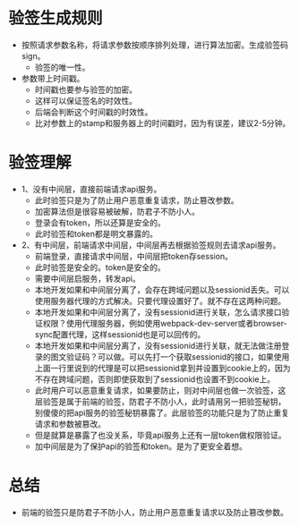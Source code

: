# 验签生成规则
* 按照请求参数名称，将请求参数按顺序排列处理，进行算法加密。生成验签码sign。
    - 验签的唯一性。
* 参数带上时间戳。
    - 时间戳也要参与验签的加密。
    - 这样可以保证签名的时效性。
    - 后端会判断这个时间戳的时效性。
    - 比对参数上的stamp和服务器上的时间戳时，因为有误差，建议2-5分钟。

# 验签理解
* 1、没有中间层，直接前端请求api服务。
    - 此时验签只是为了防止用户恶意重复请求，防止篡改参数。
    - 加密算法但是很容易被破解，防君子不防小人。
    - 登录会有token，所以还算是安全的。
    - 此时验签和token都是明文暴露的。
* 2、有中间层，前端请求中间层，中间层再去根据验签规则去请求api服务。
    - 前端登录，直接请求中间层，中间层把token存session。
    - 此时验签是安全的。token是安全的。
    - 需要中间层启服务，转发api。
    - 本地开发如果和中间层分离了，会存在跨域问题以及sessionid丢失。可以使用服务器代理的方式解决。只要代理设置好了。就不存在这两种问题。
    - 本地开发如果和中间层分离了，没有sessionid进行关联，怎么请求接口验证权限？使用代理服务器，例如使用webpack-dev-server或者browser-sync配置代理，这样sessionid也是可以回传的。
    - 本地开发如果和中间层分离了，没有sessionid进行关联，就无法做注册登录的图文验证码？可以做。可以先打一个获取sessionid的接口，如果使用上面一行里说到的代理是可以把sessionid拿到并设置到cookie上的，因为不存在跨域问题，否则即使获取到了sessionid也设置不到cookie上。
    - 此时用户可以恶意重复请求，如果要防止，则对中间层也做一次验签，这层验签是属于前端的验签，防君子不防小人，此时请用另一把验签秘钥，别傻傻的把api服务的验签秘钥暴露了。此层验签的功能只是为了防止重复请求和参数被篡改。
    - 但是就算是暴露了也没关系，毕竟api服务上还有一层token做权限验证。
    - 加中间层是为了保护api的验签和token。是为了更安全着想。

# 总结
* 前端的验签只是防君子不防小人，防止用户恶意重复请求以及防止篡改参数。
